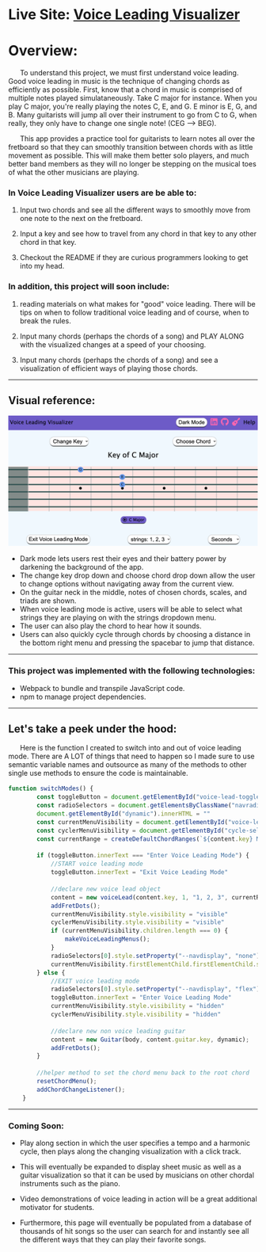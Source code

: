
# Live Site: [Voice Leading Visualizer](https://eddymarshall.github.io/Voice_Leading_Visualizer/)

# Overview: 

&nbsp;&nbsp;&nbsp;&nbsp;&nbsp;&nbsp;To understand this project, we must first understand voice leading. Good 
voice leading in music is the technique of changing chords as 
efficiently as possible. First, know that a chord in music is comprised of 
multiple notes played simulataneously. Take C major for instance. When you 
play C major, you're really playing the notes C, E, and G. E minor is E, G,
and B. Many guitarists will jump all over their instrument to go from C to G,
when really, they only have to change one single note! (CEG --> BEG). 

&nbsp;&nbsp;&nbsp;&nbsp;&nbsp;&nbsp;This app provides a practice tool for guitarists to learn notes all over 
the fretboard so that they can smoothly transition between chords with as 
little movement as possible. This will make them better solo players, and 
much better band members as they will no longer be stepping on the musical
toes of what the other musicians are playing. 




### In Voice Leading Visualizer users are be able to:
1. Input two chords and see all the different ways to smoothly move from one 
    note to the next on the fretboard.

2. Input a key and see how to travel from any chord in that key to any other 
    chord in that key.

3. Checkout the README if they are curious programmers looking to get into my head.


### In addition, this project will soon include:
1. reading materials on what makes for "good" voice leading. There will be tips on when to follow traditional voice leading and of course, when to break the rules.

2. Input many chords (perhaps the chords of a song) and PLAY ALONG with the 
    visualized changes at a speed of your choosing. 

3. Input many chords (perhaps the chords of a song) and see a visualization of 
    efficient ways of playing those chords.

__________________________________________________________________________________________
## Visual reference:
![Here is a wireframe of the main page](wireframe.png)

* Dark mode lets users rest their eyes and their battery power by darkening the background of the app.
* The change key drop down and choose chord drop down allow the user to change options without navigating away from the current view.
* On the guitar neck in the middle, notes of chosen chords, scales, and triads are shown.
* When voice leading mode is active, users will be able to select what strings they are playing on with the strings dropdown menu.
* The user can also play the chord to hear how it sounds.
* Users can also quickly cycle through chords by choosing a distance in the bottom right menu and pressing the spacebar to jump that distance.


__________________________________________________________________________________________
### This project was implemented with the following technologies:

* Webpack to bundle and transpile JavaScript code.
* npm to manage project dependencies.

___________________

## Let's take a peek under the hood:

&nbsp;&nbsp;&nbsp;&nbsp;&nbsp;&nbsp;Here is the function I created to switch
into and out of voice leading mode. There are A LOT of things that need to happen so I made sure to use semantic variable names and outsource as many of the methods to other single use methods to ensure the code is maintainable.

```js
function switchModes() {
        const toggleButton = document.getElementById("voice-lead-toggle");
        const radioSelectors = document.getElementsByClassName("navradios")
        document.getElementById("dynamic").innerHTML = ""
        const currentMenuVisibility = document.getElementById("voice-leading-menus")
        const cyclerMenuVisibility = document.getElementById("cycle-selector-menus")
        const currentRange = createDefaultChordRanges(`${content.key} Major`, "1, 2, 3")
        
        if (toggleButton.innerText === "Enter Voice Leading Mode") {
            //START voice leading mode
            toggleButton.innerText = "Exit Voice Leading Mode"

            //declare new voice lead object
            content = new voiceLead(content.key, 1, "1, 2, 3", currentRange);
            addFretDots();
            currentMenuVisibility.style.visibility = "visible"
            cyclerMenuVisibility.style.visibility = "visible"
            if (currentMenuVisibility.children.length === 0) {
                makeVoiceLeadingMenus();
            }
            radioSelectors[0].style.setProperty("--navdisplay", "none")
            currentMenuVisibility.firstElementChild.firstElementChild.selected = "selected"
        } else {
            //EXIT voice leading mode
            radioSelectors[0].style.setProperty("--navdisplay", "flex")
            toggleButton.innerText = "Enter Voice Leading Mode"
            currentMenuVisibility.style.visibility = "hidden"
            cyclerMenuVisibility.style.visibility = "hidden"

            //declare new non voice leading guitar
            content = new Guitar(body, content.guitar.key, dynamic);
            addFretDots();
        }

        //helper method to set the chord menu back to the root chord
        resetChordMenu();
        addChordChangeListener();
    }
```
___________________
### Coming Soon:

* Play along section in which the user specifies a tempo and a harmonic cycle, then plays along the changing visualization with a click track.

* This will eventually be expanded to display sheet music as well as a guitar visualization so that it can be used by musicians on other chordal instruments such as the piano.

* Video demonstrations of voice leading in action will be a great additional motivator for students.

* Furthermore, this page will eventually be populated from a database of thousands of hit songs so the user can search for and instantly see all the different ways that they can play their favorite songs.